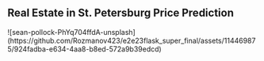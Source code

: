 <h2> Real Estate in St. Petersburg Price Prediction </h2>
![sean-pollock-PhYq704ffdA-unsplash](https://github.com/Rozmanov423/e2e23flask_super_final/assets/114469875/924fadba-e634-4aa8-b8ed-572a9b39edcd)
